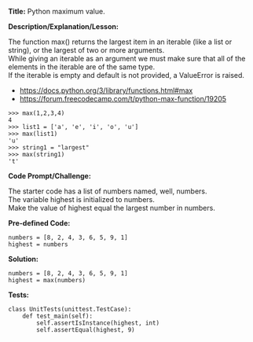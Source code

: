 __Title:__ Python maximum value.

__Description/Explanation/Lesson:__

The function max() returns the largest item in an iterable (like a list or string), or the largest of two or more arguments.  
While giving an iterable as an argument we must make sure that all of the elements in the iterable are of the same type.  
If the iterable is empty and default is not provided, a ValueError is raised.  
- https://docs.python.org/3/library/functions.html#max
- https://forum.freecodecamp.com/t/python-max-function/19205
```
>>> max(1,2,3,4)
4
>>> list1 = ['a', 'e', 'i', 'o', 'u']
>>> max(list1)
'u'
>>> string1 = "largest"
>>> max(string1)
't'
```

__Code Prompt/Challenge:__

The starter code has a list of numbers named, well, numbers.  
The variable highest is initialized to numbers.  
Make the value of highest equal the largest number in numbers.  

__Pre-defined Code:__
```
numbers = [8, 2, 4, 3, 6, 5, 9, 1]
highest = numbers
```

__Solution:__
```
numbers = [8, 2, 4, 3, 6, 5, 9, 1]
highest = max(numbers)
```

__Tests:__
```
class UnitTests(unittest.TestCase):
    def test_main(self):
        self.assertIsInstance(highest, int)
        self.assertEqual(highest, 9)
```
